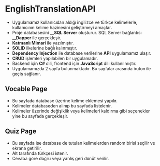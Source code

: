 # EnglishTranslationAPI
- Uygulamamız kullanıcıdan aldığı ingilizce ve türkçe kelimelerle, kullanıcının kelime hazinesini geliştirmeyi amaçlar.
- Proje databasesini ____SQL Server__ oluşturur. SQL Server bağlantısı ____Dapper__ ile gerçekleşir.
- __Katmanlı Mimari__ ile yazılmıştır.
- __SOLID__ ilkelerine bağlı kalınmıştır.
- __Dependency Injection__ ile database verilerine __API__ uygulamamız ulaşır.
- __CRUD__ işlemleri yapılabilen bir uygulamadır.
- Backend için __C#__ dili, frontend için __JavaScript__ dili kullanılmıştır.
- Uygulamamızda 2 sayfa bulunmaktadır. Bu sayfalar arasında buton ile geçiş sağlanır.

## Vocable Page
- Bu sayfada database üzerine kelime eklemesi yapılır.
- Kelimeler databaseden alınıp bu sayfada listelenir.
- Kelimeler üzerinde değişiklik veya kelimeleri kaldırma gibi seçenekler yine bu sayfada gerçekleşir.

## Quiz Page
- Bu sayfada ise database de tutulan kelimelerden random birisi seçilir ve ekrana getirilir.
- Alt tarafında türkçesi istenir.
- Cevaba göre doğru veya yanlış geri dönüt verilir.
